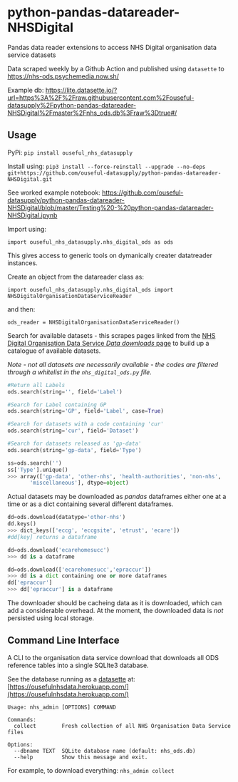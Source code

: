 # python-pandas-datareader-NHSDigital
Pandas data reader extensions to access NHS Digital organisation data service datasets

Data scraped weekly by a Github Action and published using `datasette` to https://nhs-ods.psychemedia.now.sh/

Example db: 
https://lite.datasette.io/?url=https%3A%2F%2Fraw.githubusercontent.com%2Fouseful-datasupply%2Fpython-pandas-datareader-NHSDigital%2Fmaster%2Fnhs_ods.db%3Fraw%3Dtrue#/

## Usage

PyPi: `pip install ouseful_nhs_datasupply`

Install using: `pip3 install --force-reinstall --upgrade --no-deps git+https://github.com/ouseful-datasupply/python-pandas-datareader-NHSDigital.git`

See worked example notebook: https://github.com/ouseful-datasupply/python-pandas-datareader-NHSDigital/blob/master/Testing%20-%20python-pandas-datareader-NHSDigital.ipynb

Import using:

`import ouseful_nhs_datasupply.nhs_digital_ods as ods`

This gives access to generic tools on dymanically creater datatreader instances.

Create an object from the datareader class as:

`import ouseful_nhs_datasupply.nhs_digital_ods import NHSDigitalOrganisationDataServiceReader`

and then:

`ods_reader = NHSDigitalOrganisationDataServiceReader()`

Search for available datasets - this scrapes pages linked from the [NHS Digital Organisation Data Service *Data downloads* page](https://digital.nhs.uk/organisation-data-service/data-downloads) to build up a catalogue of available datasets.

*Note - not all datasets are necessarily available - the codes are filtered through a whitelist in the `nhs_digital_ods.py` file.*

```python
#Return all Labels
ods.search(string='', field='Label')

#Search for Label containing GP
ods.search(string='GP', field='Label', case=True)

#Search for datasets with a code containing 'cur'
ods.search(string='cur', field='Dataset')

#Search for datasets released as 'gp-data'
ods.search(string='gp-data', field='Type')

ss=ods.search('')
ss['Type'].unique()
>>> array(['gp-data', 'other-nhs', 'health-authorities', 'non-nhs',
       'miscellaneous'], dtype=object)
```

Actual datasets may be downloaded as *pandas* dataframes either one at a time or as a dict containing several different dataframes.

```python
dd=ods.download(datatype='other-nhs')
dd.keys()
>>> dict_keys(['eccg', 'eccgsite', 'etrust', 'ecare'])
#dd[key] returns a dataframe

dd=ods.download('ecarehomesucc')
>>> dd is a dataframe

dd=ods.download(['ecarehomesucc','epraccur'])
>>> dd is a dict containing one or more dataframes
dd['epraccur']
>>> dd['epraccur'] is a dataframe
```

The downloader should be cacheing data as it is downloaded, which can add a considerable overhead. At the moment, the downloaded data is *not* persisted using local storage. 

## Command Line Interface

A CLI to the organisation data service download that downloads all ODS reference tables into a single SQLIte3 database.

See the database running as a [datasette](https://github.com/simonw/datasette) at: [https://ousefulnhsdata.herokuapp.com/](https://ousefulnhsdata.herokuapp.com/)

```text
Usage: nhs_admin [OPTIONS] COMMAND

Commands: 
  collect        Fresh collection of all NHS Organisation Data Service files       

Options:
  --dbname TEXT  SQLite database name (default: nhs_ods.db)
  --help         Show this message and exit.
```

For example, to download everything: `nhs_admin collect`
